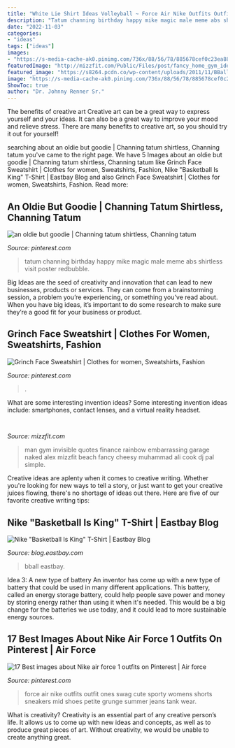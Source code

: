```yaml
---
title: "White Lie Shirt Ideas Volleyball ~ Force Air Nike Outfits Outfit Ones Swag Cute Sporty Womens Shorts Sneakers Mid Shoes Petite Grunge Summer Jeans Tank Wear"
description: "Tatum channing birthday happy mike magic male meme abs shirtless visit poster redbubble"
date: "2022-11-03"
categories:
- "ideas"
tags: ["ideas"]
images:
- "https://s-media-cache-ak0.pinimg.com/736x/88/56/78/885678cef0c23ea887e160e632c3fd0f.jpg"
featuredImage: "http://mizzfit.com/Public/Files/post/fancy_home_gym_ideas_on_mizzfit_50420a3104.jpg"
featured_image: "https://s8264.pcdn.co/wp-content/uploads/2011/11/BBall-is-king-T-01.jpg"
image: "https://s-media-cache-ak0.pinimg.com/736x/88/56/78/885678cef0c23ea887e160e632c3fd0f.jpg"
ShowToc: true
author: "Dr. Johnny Renner Sr."
---
```



The benefits of creative art
Creative art can be a great way to express yourself and your ideas. It can also be a great way to improve your mood and relieve stress. There are many benefits to creative art, so you should try it out for yourself!

	

		
searching about an oldie but goodie | Channing tatum shirtless, Channing tatum you've came to the right page. We have 5 Images about an oldie but goodie | Channing tatum shirtless, Channing tatum like Grinch Face Sweatshirt | Clothes for women, Sweatshirts, Fashion, Nike &quot;Basketball Is King&quot; T-Shirt | Eastbay Blog and also Grinch Face Sweatshirt | Clothes for women, Sweatshirts, Fashion. Read more:
		
    
## An Oldie But Goodie | Channing Tatum Shirtless, Channing Tatum

<img loading=lazy src="https://i.pinimg.com/736x/fc/0a/4b/fc0a4b019b33928ba0e47173aa390a0a.jpg" onerror="this.onerror=null;this.src='https://tse3.mm.bing.net/th?id=OIP.l7j2su8JfhzW1iOUlpk8OQAAAA&amp;pid=15.1';" alt="an oldie but goodie | Channing tatum shirtless, Channing tatum">

_Source: pinterest.com_

>tatum channing birthday happy mike magic male meme abs shirtless visit poster redbubble. 

	

Big Ideas are the seed of creativity and innovation that can lead to new businesses, products or services. They can come from a brainstorming session, a problem you’re experiencing, or something you’ve read about. When you have big ideas, it’s important to do some research to make sure they’re a good fit for your business or product.

    
## Grinch Face Sweatshirt | Clothes For Women, Sweatshirts, Fashion

<img loading=lazy src="https://i.pinimg.com/originals/c4/e6/55/c4e6556185bee2fa00924543962ba772.jpg" onerror="this.onerror=null;this.src='https://tse1.mm.bing.net/th?id=OIP.m6Ca6kpQEClTPYfx-IsmHAHaH4&amp;pid=15.1';" alt="Grinch Face Sweatshirt | Clothes for women, Sweatshirts, Fashion">

_Source: pinterest.com_

>. 

	

What are some interesting invention ideas?
Some interesting invention ideas include: smartphones, contact lenses, and a virtual reality headset.

    
## 

<img loading=lazy src="http://mizzfit.com/Public/Files/post/fancy_home_gym_ideas_on_mizzfit_50420a3104.jpg" onerror="this.onerror=null;this.src='https://tse2.mm.bing.net/th?id=OIP.Cxdz2F7GpY2kgeekHD-jGgHaEe&amp;pid=15.1';" alt="">

_Source: mizzfit.com_

>man gym invisible quotes finance rainbow embarrassing garage naked alex mizzfit beach fancy cheesy muhammad ali cook dj pal simple. 

	

Creative ideas are aplenty when it comes to creative writing. Whether you're looking for new ways to tell a story, or just want to get your creative juices flowing, there's no shortage of ideas out there. Here are five of our favorite creative writing tips: 

    
## Nike &quot;Basketball Is King&quot; T-Shirt | Eastbay Blog

<img loading=lazy src="https://s8264.pcdn.co/wp-content/uploads/2011/11/BBall-is-king-T-01.jpg" onerror="this.onerror=null;this.src='https://tse4.mm.bing.net/th?id=OIP.wECE61Ab-gqjSN-tyh5qJAHaK7&amp;pid=15.1';" alt="Nike &quot;Basketball Is King&quot; T-Shirt | Eastbay Blog">

_Source: blog.eastbay.com_

>bball eastbay. 

	

Idea 3: A new type of battery
An inventor has come up with a new type of battery that could be used in many different applications. This battery, called an energy storage battery, could help people save power and money by storing energy rather than using it when it's needed. This would be a big change for the batteries we use today, and it could lead to more sustainable energy sources.

    
## 17 Best Images About Nike Air Force 1 Outfits On Pinterest | Air Force

<img loading=lazy src="https://s-media-cache-ak0.pinimg.com/736x/88/56/78/885678cef0c23ea887e160e632c3fd0f.jpg" onerror="this.onerror=null;this.src='https://tse1.mm.bing.net/th?id=OIP.mhbtfLoMRXIwjouZsdZntQHaLH&amp;pid=15.1';" alt="17 Best images about Nike air force 1 outfits on Pinterest | Air force">

_Source: pinterest.com_

>force air nike outfits outfit ones swag cute sporty womens shorts sneakers mid shoes petite grunge summer jeans tank wear. 

	

What is creativity?
Creativity is an essential part of any creative person’s life. It allows us to come up with new ideas and concepts, as well as to produce great pieces of art. Without creativity, we would be unable to create anything great.

